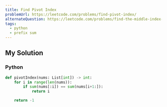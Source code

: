 ```yaml
---
title: Find Pivot Index
problemUrl: https://leetcode.com/problems/find-pivot-index/
alternateQuestion: https://leetcode.com/problems/find-the-middle-index-in-array/
tags:
  - python
  - prefix sum
---
```


## My Solution

### Python

```py
def pivotIndex(nums: List[int]) -> int:
    for i in range(len(nums)):
        if sum(nums[:i]) == sum(nums[i+1:]):
            return i

    return -1
```
